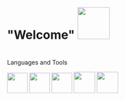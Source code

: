  # "Welcome" <img src="https://media4.giphy.com/media/65ATXZgKw9tKnJua1B/giphy.gif?cid=790b761117698cbe22d9817f75a804003a144b464dc45202&rid=giphy.gif&ct=g" width="75px">


#

Languages and Tools

<div width="300px" height="300px" background"red"></div>
<code><img height="48" src="https://cdn.pixabay.com/photo/2015/04/23/17/41/javascript-736400_960_720.png"></code>
<code><img height="48" src="https://cdn-icons-png.flaticon.com/512/174/174854.png"></code>
<code><img height="48"src="https://cdn.pixabay.com/photo/2017/08/05/11/16/logo-2582747_1280.png"></code>
<code><img height="50" src="https://img2.freepng.es/20180831/iua/kisspng-c-programming-language-logo-microsoft-visual-stud-atlas-portfolio-5b89919299aab1.1956912415357423546294.jpg"></code>
<code><img height="50" src="https://pngset.com/images/mysql-logo-dolphin-mammal-sea-life-transparent-png-2425821.png](https://img2.freepng.es/20180320/yaw/kisspng-microsoft-sql-server-database-administrator-comput-free-high-quality-sql-server-icon-5ab0c7c9b28e37.6388540115215349217314.jpg](https://www.seekpng.com/png/full/256-2566170_free-high-quality-sql-microsoft-sql-server-icon.png"></code>
